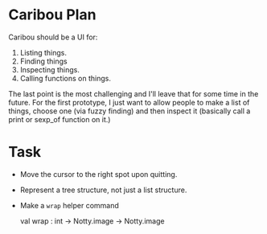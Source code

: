 # Caribou Plan

Caribou should be a UI for:

  1. Listing things.
  2. Finding things
  3. Inspecting things.
  4. Calling functions on things.

The last point is the most challenging and I'll leave that for some time
in the future. For the first prototype, I just want to allow people to
make a list of things, choose one (via fuzzy finding) and then inspect it
(basically call a print or sexp\_of function on it.)

# Task

* Move the cursor to the right spot upon quitting.
* Represent a tree structure, not just a list structure.
* Make a `wrap` helper command

    val wrap : int -> Notty.image -> Notty.image
